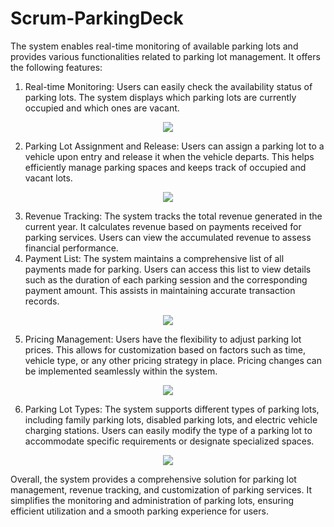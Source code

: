# Scrum-ParkingDeck

The system enables real-time monitoring of available parking lots and provides various functionalities related to parking lot management. It offers the following features:

1. Real-time Monitoring: Users can easily check the availability status of parking lots. The system displays which parking lots are currently occupied and which ones are vacant.

<p align="center">
<img src="https://github.com/YacoubAyo/Parking-Deck/assets/125179129/9009647f-3e11-4721-9e15-0b136ea4d9e0">
</p>

2. Parking Lot Assignment and Release: Users can assign a parking lot to a vehicle upon entry and release it when the vehicle departs. This helps efficiently manage parking spaces and keeps track of occupied and vacant lots.

<p align="center">
<img src="https://github.com/YacoubAyo/Parking-Deck/assets/125179129/428bbb1d-e103-43c0-849d-62eab4fa4c2d">
</p>

3. Revenue Tracking: The system tracks the total revenue generated in the current year. It calculates revenue based on payments received for parking services. Users can view the accumulated revenue to assess financial performance.
4. Payment List: The system maintains a comprehensive list of all payments made for parking. Users can access this list to view details such as the duration of each parking session and the corresponding payment amount. This assists in maintaining accurate transaction records.

<p align="center">
<img src="https://github.com/YacoubAyo/Parking-Deck/assets/125179129/2247dace-2f1a-4d98-b3b2-40758dc7b550">
</p>

5. Pricing Management: Users have the flexibility to adjust parking lot prices. This allows for customization based on factors such as time, vehicle type, or any other pricing strategy in place. Pricing changes can be implemented seamlessly within the system.
<p align="center">
<img src="https://github.com/YacoubAyo/Parking-Deck/assets/125179129/ff286e20-6345-4f0a-a084-613963efcce5">
</p>

6. Parking Lot Types: The system supports different types of parking lots, including family parking lots, disabled parking lots, and electric vehicle charging stations. Users can easily modify the type of a parking lot to accommodate specific requirements or designate specialized spaces.

<p align="center">
<img src="https://github.com/YacoubAyo/Parking-Deck/assets/125179129/15960f3c-011b-435a-9f72-22367d479a2f">
</p>

Overall, the system provides a comprehensive solution for parking lot management, revenue tracking, and customization of parking services. It simplifies the monitoring and administration of parking lots, ensuring efficient utilization and a smooth parking experience for users.
